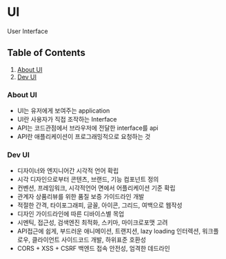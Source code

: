 # UI
User Interface


## Table of Contents

1. [About UI](#About-UI)
1. [Dev UI](#Dev-UI)


### About UI

- UI는 유저에게 보여주는 application
- UI란 사용자가 직접 조작하는 Interface
- API는 코드관점에서 브라우저에 전달한 interface를 api
- API란 애플리케이션이 프로그래밍적으로 요청하는 것


### Dev UI

- 디자이너와 엔지니어간 시각적 언어 확립
- 시각 디자인으로부터 콘텐츠, 브랜드, 기능 컴포넌트 정의
- 컨벤션, 프레임워크, 시각적언어 면에서 어플리케이션 기준 확립
- 관계자 상품리뷰를 위한 품질 보증 가이드라인 개발
- 적절한 간격, 타이포그래피, 글꼴, 아이콘, 그리드, 여백으로 웹작성
- 디자인 가이드라인에 따른 디바이스별 목업
- 시멘틱, 접근성, 검색엔진 최적화, 스키마, 마이크로포맷 고려
- API접근에 쉽게, 부드러운 애니메이션, 트랜지션, lazy loading 인터렉션, 워크플로우, 클라이언트 사이드코드 개발, 하위표준 호환성
- CORS + XSS + CSRF  백엔드 접속 안전성, 엄격한 데드라인
